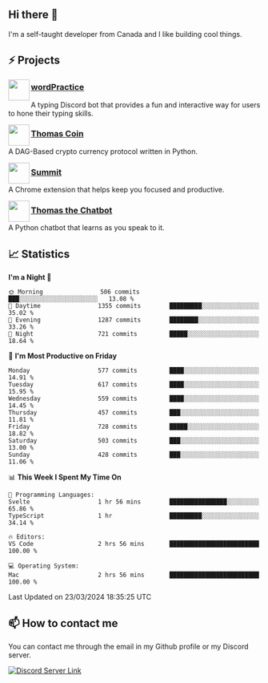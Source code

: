 <h2>Hi there 👋</h2>

<p>I'm a self-taught developer from Canada and I like building cool things.</p>

<h2>⚡ Projects</h2>

<img align="left" src="https://i.imgur.com/BIzs17V.png" width="42" height="42" />
<h3><a target="_blank" href="https://wordpractice.principle.sh/">wordPractice</a></h3>
<p>A typing Discord bot that provides a fun and interactive way for users to hone their typing skills.</p>

<img align="left" src="https://i.imgur.com/4FdQpgN.png" width="42" height="42" />
<h3><a href="https://github.com/principle105/thomas-coin">Thomas Coin</a></h3>
<p>A DAG-Based crypto currency protocol written in Python.</p>

<img align="left" src="https://i.imgur.com/Ly8Atho.png" width="42" height="42" />
<h3><a href="https://summit.sh/">Summit</a></h3>
<p>A Chrome extension that helps keep you focused and productive.</p>

<img align="left" src="https://i.imgur.com/hA9YF2s.png" width="42" height="42" />
<h3><a href="https://github.com/principle105/thomasthechatbot">Thomas the Chatbot</a></h3>
<p>A Python chatbot that learns as you speak to it.</p>

<h2>📈 Statistics</h2>

<!--START_SECTION:waka-->
**I'm a Night 🦉** 

```text
🌞 Morning                506 commits         ███░░░░░░░░░░░░░░░░░░░░░░   13.08 % 
🌆 Daytime                1355 commits        █████████░░░░░░░░░░░░░░░░   35.02 % 
🌃 Evening                1287 commits        ████████░░░░░░░░░░░░░░░░░   33.26 % 
🌙 Night                  721 commits         █████░░░░░░░░░░░░░░░░░░░░   18.64 % 
```
📅 **I'm Most Productive on Friday** 

```text
Monday                   577 commits         ████░░░░░░░░░░░░░░░░░░░░░   14.91 % 
Tuesday                  617 commits         ████░░░░░░░░░░░░░░░░░░░░░   15.95 % 
Wednesday                559 commits         ████░░░░░░░░░░░░░░░░░░░░░   14.45 % 
Thursday                 457 commits         ███░░░░░░░░░░░░░░░░░░░░░░   11.81 % 
Friday                   728 commits         █████░░░░░░░░░░░░░░░░░░░░   18.82 % 
Saturday                 503 commits         ███░░░░░░░░░░░░░░░░░░░░░░   13.00 % 
Sunday                   428 commits         ███░░░░░░░░░░░░░░░░░░░░░░   11.06 % 
```


📊 **This Week I Spent My Time On** 

```text
💬 Programming Languages: 
Svelte                   1 hr 56 mins        ████████████████░░░░░░░░░   65.86 % 
TypeScript               1 hr                █████████░░░░░░░░░░░░░░░░   34.14 % 

🔥 Editors: 
VS Code                  2 hrs 56 mins       █████████████████████████   100.00 % 

💻 Operating System: 
Mac                      2 hrs 56 mins       █████████████████████████   100.00 % 
```


 Last Updated on 23/03/2024 18:35:25 UTC
<!--END_SECTION:waka-->

<h2>📫 How to contact me</h2>

You can contact me through the email in my Github profile or my Discord server.

[![Discord Server Link](https://dcbadge.vercel.app/api/server/DHnk46C)](https://discord.gg/DHnk46C)

